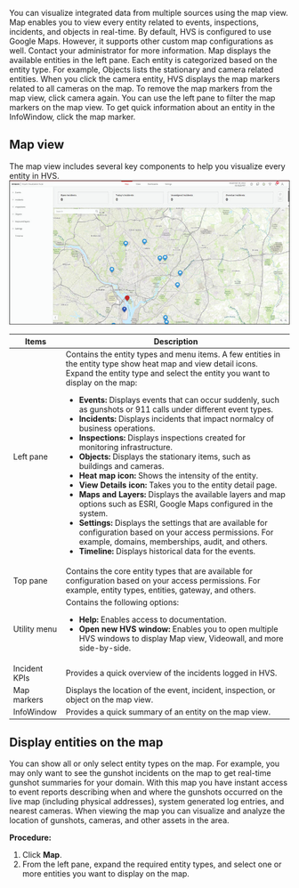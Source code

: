 You can visualize integrated data from multiple sources using the map view. Map enables you
to view every entity related to events, inspections, incidents, and objects in real-time.
By default, HVS is configured to use Google Maps. However, it supports other custom map
configurations as well. Contact your administrator for more information.
Map displays the available entities in the left pane. Each entity is categorized based on the
entity type. For example, Objects lists the stationary and camera related entities. When you
click the camera entity, HVS displays the map markers related to all cameras on the map. To
remove the map markers from the map view, click camera again.
You can use the left pane to filter the map markers on the map view. To get quick information
about an entity in the InfoWindow, click the map marker.

## Map view

The map view includes several key components to help you visualize every entity in HVS.<br> ![map view](../assets/images/MapView.png)<br> 

| Items         | Description                                                  |
| ------------- | ------------------------------------------------------------ |
| Left pane     | Contains the entity types and menu items. A few entities in the entity type show heat map and view detail icons.<br>Expand the entity type and select the entity you want to display on the map:<br><ul> <li> **Events:** Displays events that can occur suddenly, such as gunshots or 911 calls under different event types.</li><li>**Incidents:** Displays incidents that impact normalcy of business operations.</li><li>**Inspections:** Displays inspections created for monitoring infrastructure.</li><li>**Objects:** Displays the stationary items, such as buildings and cameras.</li><li>**Heat map icon:** Shows the intensity of the entity.</li><li>**View Details icon:** Takes you to the entity detail page.</li><li> **Maps and Layers:** Displays the available layers and map options such as ESRI, Google Maps configured in the system.</li><li>**Settings:** Displays the settings that are available for configuration based on your access permissions. For example, domains, memberships, audit, and others.</li><li>**Timeline:** Displays historical data for the events.</li> |
| Top pane      | Contains the core entity types that are available for configuration based on your access permissions. For example, entity types, entities, gateway, and others. |
| Utility menu  | Contains the following options:<br><ul><li>**Help:** Enables access to documentation.</li><li>**Open new HVS window:** Enables you to open multiple HVS windows to display Map view, Videowall, and more side-by-side. |
| Incident KPIs | Provides a quick overview of the incidents logged in HVS.    |
| Map markers   | Displays the location of the event, incident, inspection, or object on the map view. |
| InfoWindow    | Provides a quick summary of an entity on the map view.       |

## Display entities on the map

You can show all or only select entity types on the map. For example, you may only want to see the gunshot incidents on the map to get real-time gunshot summaries for your domain. With this map you have instant access to event reports describing when and where the gunshots occurred on the live map (including physical addresses), system generated log entries, and nearest cameras. When viewing the map you can visualize and analyze the location of gunshots, cameras, and other assets in the area.

**Procedure:**

1. Click **Map**.
2. From the left pane, expand the required entity types, and select one or more entities you want to display on the map.
